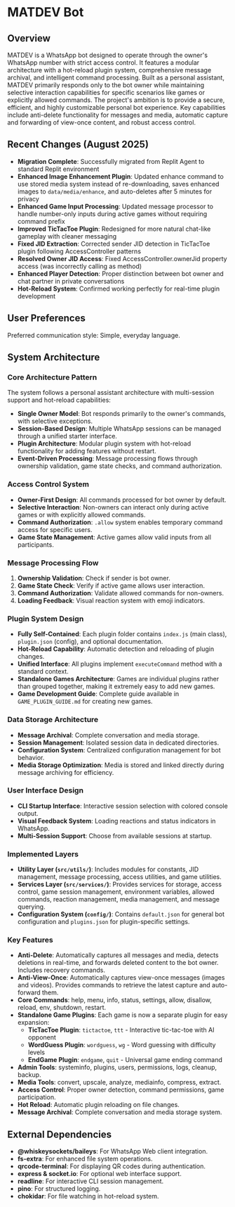 # MATDEV Bot

## Overview
MATDEV is a WhatsApp bot designed to operate through the owner's WhatsApp number with strict access control. It features a modular architecture with a hot-reload plugin system, comprehensive message archival, and intelligent command processing. Built as a personal assistant, MATDEV primarily responds only to the bot owner while maintaining selective interaction capabilities for specific scenarios like games or explicitly allowed commands. The project's ambition is to provide a secure, efficient, and highly customizable personal bot experience. Key capabilities include anti-delete functionality for messages and media, automatic capture and forwarding of view-once content, and robust access control.

## Recent Changes (August 2025)
- **Migration Complete**: Successfully migrated from Replit Agent to standard Replit environment
- **Enhanced Image Enhancement Plugin**: Updated enhance command to use stored media system instead of re-downloading, saves enhanced images to `data/media/enhance`, and auto-deletes after 5 minutes for privacy
- **Enhanced Game Input Processing**: Updated message processor to handle number-only inputs during active games without requiring command prefix
- **Improved TicTacToe Plugin**: Redesigned for more natural chat-like gameplay with cleaner messaging
- **Fixed JID Extraction**: Corrected sender JID detection in TicTacToe plugin following AccessController patterns
- **Resolved Owner JID Access**: Fixed AccessController.ownerJid property access (was incorrectly calling as method)
- **Enhanced Player Detection**: Proper distinction between bot owner and chat partner in private conversations
- **Hot-Reload System**: Confirmed working perfectly for real-time plugin development

## User Preferences
Preferred communication style: Simple, everyday language.

## System Architecture

### Core Architecture Pattern
The system follows a personal assistant architecture with multi-session support and hot-reload capabilities:
- **Single Owner Model**: Bot responds primarily to the owner's commands, with selective exceptions.
- **Session-Based Design**: Multiple WhatsApp sessions can be managed through a unified starter interface.
- **Plugin Architecture**: Modular plugin system with hot-reload functionality for adding features without restart.
- **Event-Driven Processing**: Message processing flows through ownership validation, game state checks, and command authorization.

### Access Control System
- **Owner-First Design**: All commands processed for bot owner by default.
- **Selective Interaction**: Non-owners can interact only during active games or with explicitly allowed commands.
- **Command Authorization**: `.allow` system enables temporary command access for specific users.
- **Game State Management**: Active games allow valid inputs from all participants.

### Message Processing Flow
1. **Ownership Validation**: Check if sender is bot owner.
2. **Game State Check**: Verify if active game allows user interaction.
3. **Command Authorization**: Validate allowed commands for non-owners.
4. **Loading Feedback**: Visual reaction system with emoji indicators.

### Plugin System Design
- **Fully Self-Contained**: Each plugin folder contains `index.js` (main class), `plugin.json` (config), and optional documentation.
- **Hot-Reload Capability**: Automatic detection and reloading of plugin changes.
- **Unified Interface**: All plugins implement `executeCommand` method with a standard context.
- **Standalone Games Architecture**: Games are individual plugins rather than grouped together, making it extremely easy to add new games.
- **Game Development Guide**: Complete guide available in `GAME_PLUGIN_GUIDE.md` for creating new games.

### Data Storage Architecture
- **Message Archival**: Complete conversation and media storage.
- **Session Management**: Isolated session data in dedicated directories.
- **Configuration System**: Centralized configuration management for bot behavior.
- **Media Storage Optimization**: Media is stored and linked directly during message archiving for efficiency.

### User Interface Design
- **CLI Startup Interface**: Interactive session selection with colored console output.
- **Visual Feedback System**: Loading reactions and status indicators in WhatsApp.
- **Multi-Session Support**: Choose from available sessions at startup.

### Implemented Layers
- **Utility Layer (`src/utils/`)**: Includes modules for constants, JID management, message processing, access utilities, and game utilities.
- **Services Layer (`src/services/`)**: Provides services for storage, access control, game session management, environment variables, allowed commands, reaction management, media management, and message querying.
- **Configuration System (`config/`)**: Contains `default.json` for general bot configuration and `plugins.json` for plugin-specific settings.

### Key Features
- **Anti-Delete**: Automatically captures all messages and media, detects deletions in real-time, and forwards deleted content to the bot owner. Includes recovery commands.
- **Anti-View-Once**: Automatically captures view-once messages (images and videos). Provides commands to retrieve the latest capture and auto-forward them.
- **Core Commands**: help, menu, info, status, settings, allow, disallow, reload, env, shutdown, restart.
- **Standalone Game Plugins**: Each game is now a separate plugin for easy expansion:
  - **TicTacToe Plugin**: `tictactoe`, `ttt` - Interactive tic-tac-toe with AI opponent
  - **WordGuess Plugin**: `wordguess`, `wg` - Word guessing with difficulty levels
  - **EndGame Plugin**: `endgame`, `quit` - Universal game ending command
- **Admin Tools**: systeminfo, plugins, users, permissions, logs, cleanup, backup.
- **Media Tools**: convert, upscale, analyze, mediainfo, compress, extract.
- **Access Control**: Proper owner detection, command permissions, game participation.
- **Hot Reload**: Automatic plugin reloading on file changes.
- **Message Archival**: Complete conversation and media storage system.

## External Dependencies
- **@whiskeysockets/baileys**: For WhatsApp Web client integration.
- **fs-extra**: For enhanced file system operations.
- **qrcode-terminal**: For displaying QR codes during authentication.
- **express & socket.io**: For optional web interface support.
- **readline**: For interactive CLI session management.
- **pino**: For structured logging.
- **chokidar**: For file watching in hot-reload system.